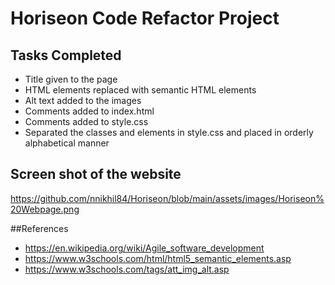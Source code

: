 # Horiseon Code Refactor Project

## Tasks Completed
* Title given to the page
* HTML elements replaced with semantic HTML elements
* Alt text added to the images
* Comments added to index.html
* Comments added to style.css
* Separated the classes and elements in style.css and placed in orderly alphabetical manner

## Screen shot of the website
https://github.com/nnikhil84/Horiseon/blob/main/assets/images/Horiseon%20Webpage.png

##References
* https://en.wikipedia.org/wiki/Agile_software_development
* https://www.w3schools.com/html/html5_semantic_elements.asp
* https://www.w3schools.com/tags/att_img_alt.asp
